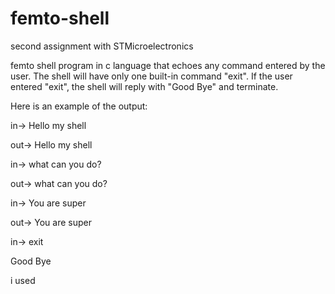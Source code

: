 # femto-shell
second assignment  with STMicroelectronics

femto shell program in c language that echoes any command entered by the user. The shell will have only one built-in command "exit". If the user entered "exit", the shell will reply with "Good Bye" and terminate.

Here is an example of the output:

in-> Hello my shell

out-> Hello my shell

in-> what can you do?

out-> what can you do?

in-> You are super

out-> You are super

in-> exit

Good Bye

i used 
